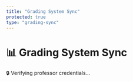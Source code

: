 ```yaml
---
title: "Grading System Sync"
protected: true
type: "grading-sync"
---
```


# 📊 Grading System Sync

<div id="sync-app">
<div id="auth-verification" class="loading-card">
<div class="spinner"></div>
<p>🔒 Verifying professor credentials...</p>
</div>

<div id="sync-content" style="display: none;">
<!-- Status card -->
<div id="sync-status-card" class="status-card">
<!-- Dynamically generated status -->
</div>

<!-- Data preview -->
<div id="data-preview" class="preview-section">
<h3>📋 Grading Data Overview</h3>
<div id="data-tree">
<!-- Dynamically generated tree view -->
</div>
</div>

<!-- Sync controls -->
<div id="sync-controls" class="controls-section">
<button id="preview-changes-btn" class="btn btn-secondary">
🔍 Preview Changes
</button>
<button id="sync-now-btn" class="btn btn-primary" disabled>
📤 Sync to Database
</button>
</div>

<!-- Progress area -->
<div id="sync-progress" class="progress-section" style="display: none;">
<div class="progress-bar">
<div id="progress-fill" class="progress-fill"></div>
</div>
<div id="progress-text">Initializing sync...</div>
</div>

<!-- Results area -->
<div id="sync-results" class="results-section" style="display: none;">
<!-- Success/error messages -->
</div>
</div>

<div id="error-display" class="error-card" style="display: none;">
<!-- Error messages -->
</div>
</div>